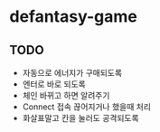# defantasy-game

## TODO
- 자동으로 에너지가 구매되도록
- 엔터로 바로 되도록
- 체인 바뀌고 하면 알려주기
- Connect 접속 끊어지거나 했을때 처리
- 화살표말고 칸을 눌러도 공격되도록
